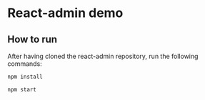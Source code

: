 # React-admin demo

## How to run

After having cloned the react-admin repository, run the following commands:

```sh
npm install

npm start
```
